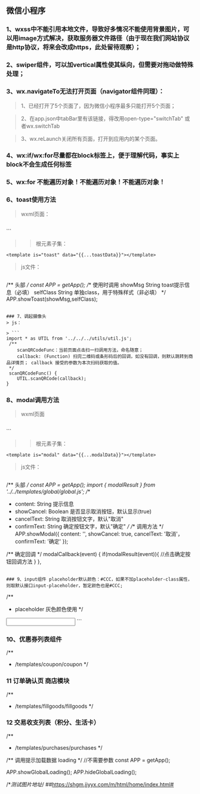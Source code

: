 ## 微信小程序

### 1、wxss中不能引用本地文件，导致好多情况不能使用背景图片，可以用image方式解决，获取服务器文件路径（由于现在我们网站协议是http协议，将来会改成https，此处留待观察）；

### 2、swiper组件，可以加vertical属性使其纵向，但需要对拖动做特殊处理；

### 3、wx.navigateTo无法打开页面（navigator组件同理）：
> 1、已经打开了5个页面了，因为微信小程序最多只能打开5个页面；

> 2、在app.json中tabBar里有该链接，得改用open-type="switchTab" 或者wx.switchTab

> 3、wx.reLaunch关闭所有页面，打开到应用内的某个页面。

### 4、wx:if/wx:for尽量都在block标签上，便于理解代码，事实上block不会生成任何标签

### 5、wx:for 不能遍历对象！不能遍历对象！不能遍历对象！


### 6、toast使用方法
> wxml页面：

>> ```
<import src="/templates/global/global.wxml"/>
```

>> 根元素子集：
```
<template is="toast" data="{{...toastData}}"></template>
```

> js文件：

>> ```
/** 头部 */
const APP = getApp();
/** 使用时调用
    showMsg String toast提示信息（必填）
    selfClass String 单独class，用于特殊样式（非必填）
*/
APP.showToast(showMsg,selfClass);
```

### 7、调起摄像头
> js：

> ```
import * as UTIL from '../../../utils/util.js';
 /**
    scanQRCodeFunc：当前页面点击扫一扫调用方法，命名随意；
    callback: (Function) 扫完二维码或条形码后的回调，如没有回调，则默认跳转到商品详情页； callback 接受的参数为本次扫码获取的值。
 */
 scanQRCodeFunc() {
    UTIL.scanQRCode(callback);
}
```

### 8、modal调用方法
> wxml页面

>> ```
<import src="/templates/global/global.wxml"/>
```

>> 根元素子集：
```
<template is="modal" data="{{...modalData}}"></template>
```

> js文件：

>> ```
/** 头部 */
const APP = getApp();
import { modalResult } from '../../templates/global/global.js';
/**
* content: String 提示信息
* showCancel: Boolean 是否显示取消按钮，默认显示(true)
* cancelText: String 取消按钮文字，默认"取消"
* confirmText: String 确定按钮文字，默认"确定"
*/
/** 调用方法 */
APP.showModal({
    content: '',
    showCancel: true,
    cancelText: '取消'，
    confirmText: '确定'
});

/** 确定回调 */
modalCallback(event) {
    if(modalResult(event)){
        //点击确定按钮回调方法
    }
  },
```

### 9、input组件 placeholder默认颜色：#CCC，如果不加placeholder-class属性，则取默认接口input-placeholder，暂定颜色也是#CCC;
```
/**
* placeholder 灰色颜色使用
*/
<input placeholder-class="private-input" >
```


### 10、优惠券列表组件
/**
*   /templates/coupon/coupon
*/

### 11 订单确认页 商店模块
/**
* /templates/fillgoods/fillgoods
*/

### 12 交易收支列表（积分、生活卡）
/**
*   /templates/purchases/purchases
*/


/** 调用提示加载数据 loading */
//不需要参数
const APP = getApp();
<import src="/templates/global/global.wxml" />
<template is="globalLoading" data="{{globalLoading}}"></template>

APP.showGlobalLoading();
APP.hideGlobalLoading();


/**测试图片地址*/
##https://shgm.jjyyx.com/m/html/home/index.html#